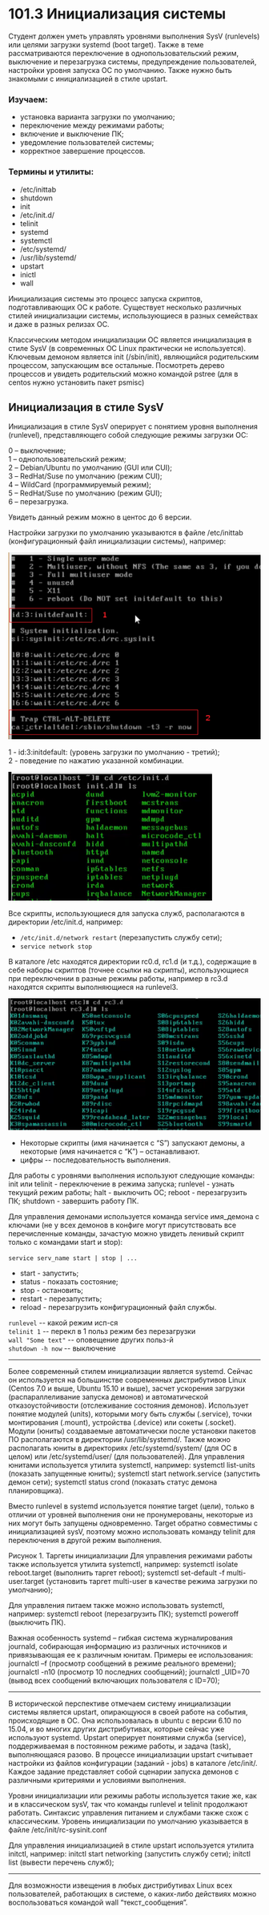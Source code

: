 # 101.3 Инициализация системы

Студент должен уметь управлять уровнями выполнения SysV (runlevels) или целями загрузки systemd (boot target). Также в теме рассматриваются переключение в однопользовательский режим, выключение и перезагрузка системы, предупреждение пользователей, настройки уровня запуска ОС по умолчанию. Также нужно быть знакомыми с инициализацией в стиле upstart.

### Изучаем:

- установка варианта загрузки по умолчанию;
- переключение между режимами работы;
- включение и выключение ПК;
- уведомление пользователей системы;
- корректное завершение процессов.

### Термины и утилиты:	

- /etc/inittab
- shutdown
- init
- /etc/init.d/
- telinit
- systemd
- systemctl
- /etc/systemd/
- /usr/lib/systemd/
- upstart
- inictl
- wall

Инициализация системы это процесс запуска скриптов, подготавливающих ОС к работе. Существует несколько различных стилей инициализации системы, использующиеся в разных семействах и даже в разных релизах ОС.

Классическим методом инициализации ОС является инициализация в стиле SysV (в современных OC Linux практически не используется). Ключевым демоном является init (/sbin/init), являющийся родительским процессом, запускающим все остальные. Посмотреть дерево процессов и увидеть родительский можно командой pstree (для в centos нужно установить пакет psmisc)

## Инициализация в стиле SysV

Инициализация в стиле SysV оперирует с понятием уровня выполнения (runlevel), представляющего собой следующие режимы загрузки ОС:

0 – выключение;  
1 – однопользовательский режим;  
2 – Debian/Ubuntu по умолчанию (GUI или CUI);  
3 – RedHat/Suse по умолчанию (режим CUI);  
4 – WildCard (программируемый режим);  
5 – RedHat/Suse по умолчанию (режим GUI);  
6 – перезагрузка.

Увидеть данный режим можно в центос до 6 версии.

Настройки загрузки по умолчанию указываются в файле /etc/inittab (конфигурационный файл инициализации системы), например:

![](img/1-31inittabl.png)

1 - id:3:initdefault:	(уровень загрузки по умолчанию - третий);  
2 - поведение по нажатию указанной комбинации.

![](img/1-31init-d.png)

Все скрипты, использующиеся для запуска служб, располагаются в директории /etc/init.d, например:

- `/etc/init.d/network restart`	(перезапустить службу сети);
- `service network stop`

В каталоге /etc находятся директории rc0.d, rc1.d (и т.д.), содержащие в себе наборы скриптов (точнее ссылки на скрипты), использующиеся при переключении в разные режимы работы, например в rc3.d находятся скрипты выполняющиеся на runlevel3.

![](img/1-31rc3-d.png)

- Некоторые скрипты (имя начинается с “S”) запускают демоны, а некоторые (имя начинается с “K”) – останавливают.  
- цифры -- последовательность выполнения.

Для работы с уровнями выполнения используют следующие команды:
init или telinit	- переключение в режима запуска;
runlevel		- узнать текущий режим работы;
halt		- выключить ОС;
reboot		- перезагрузить ПК;
shutdown	- завершить работу ПК.

Для управления демонами используется команда service имя_демона с ключами (не у всех демонов в конфиге могут присутствовать все перечисленные команды, зачастую можно увидеть ленивый скрипт только с командами start и stop):

`service serv_name start | stop | ...`

- start	- запустить;
- status	- показать состояние;
- stop	- остановить;
- restart	- перезапустить;
- reload	- перезагрузить конфигурационный файл службы.

`runlevel` -- какой режим исп-ся  
`telinit 1` -- перекл в 1 польз режим без перезагрузки  
`wall "Some text"` -- оповещение других польз-й  
`shutdown -h now` -- выключение

___

Более современный стилем инициализации является systemd. Сейчас он используется на большинстве современных дистрибутивов Linux (Centos 7.0 и выше, Ubuntu 15.10 и выше), засчет ускорения загрузки (распараллеливание запуска демонов) и автоматической отказоустойчивости (отслеживание состояния демонов). Использует понятие модулей (units), которыми могу быть службы (.service), точки монтирования (.mount), устройства (.device) или сокеты (.socket). 
Модули (юниты) создаваемые автоматически после установки пакетов ПО располагаются в директории /usr/lib/systemd/. Также можно располагать юниты в директориях /etc/systemd/system/ (для ОС в целом) или /etc/systemd/user/ (для пользователей).
Для управления юнитами используется утилита systemctl, например:
systemctl list-units	(показать запущенные юниты);
systemctl start network.service	(запустить демон сети);
systemctl status crond	(показать статус демона планировщика).

Вместо runlevel в systemd используется понятие target (цели), только в отличии от уровней выполнения они не пронумерованы, некоторые из них могут быть запущены одновременно. Target обратно совместимы с инициализацией sysV, поэтому можно использовать команду telinit для переключения в другой режим выполнения. 

Рисунок 1. Таргеты инициализации
Для управления режимами работы также используется утилита systemctl, например:
systemctl isolate reboot.target		(выполнить таргет reboot);
systemctl set-default -f multi-user.target	(установить таргет multi-user в качестве режима загрузки по умолчанию);

Для управления питаем также можно использовать systemctl, например:
systemctl reboot		(перезагрузить ПК);
systemctl poweroff	(выключить ПК).

Важная особенность systemd – гибкая система журналирования journald, собирающая информацию из различных источников и привязывающая ее к различным юнитам. Примеры ее использования:
journalctl –f	(просмотр сообщений в режиме реального времени);
journalctl -n10 	(просмотр 10 последних сообщений);
journalctl _UID=70	(вывод всех сообщений включающих пользователя с ID=70);
___

В исторической перспективе отмечаем систему инициализации системы является upstart, опирающуюся в своей работе на события, происходящие в ОС. Она использовалась в ubuntu с версии 6.10 по 15.04, и во многих других дистрибутивах, которые сейчас уже используют systemd.
Upstart оперирует понятиями служба (service), поддерживаемая в постоянном режиме работы, и задача (task), выполняющаяся разово. В процессе инициализации upstart считывает настройки из файлов конфигурации (заданий - jobs) в каталоге /etc/init/.
Каждое задание представляет собой сценарии запуска демонов с различными критериями и условиями выполнения.

Уровни инициализации или режимы работы используется такие же, как и в классическом sysV, так что команды runlevel и telinit продолжают работать. Синтаксис управления питанием и службами также схож с классическим.
Уровень инициализации по умолчанию указывается в файле /etc/init/rc-sysinit.conf

Для управления инициализацией в стиле upstart используется утилита initctl, например:
initctl start networking	(запустить службу сети);
initctl list 		(вывести перечень служб);

-----
Для возможности извещения в любых дистрибутивах Linux всех пользователей, работающих в системе, о каких-либо действиях можно воспользоваться командой wall “текст_сообщения”.